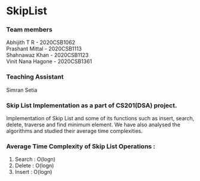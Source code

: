 # SkipList
### Team members
Abhijith T R - 2020CSB1062  
Prashant Mittal - 2020CSB1113  
Shahnawaz Khan - 2020CSB1123  
Vinit Nana Hagone - 2020CSB1361  
### Teaching Assistant
Simran Setia
### Skip List Implementation as a part of CS201(DSA) project.
Implementation of Skip List and some of its functions such as insert, search, delete, traverse and find minimum element. We have also analysed the algorithms and studied their average time complexities. 
### Average Time Complexity of Skip List Operations :
1. Search : O(logn)
2. Delete : O(logn)
3. Insert : O(logn)

